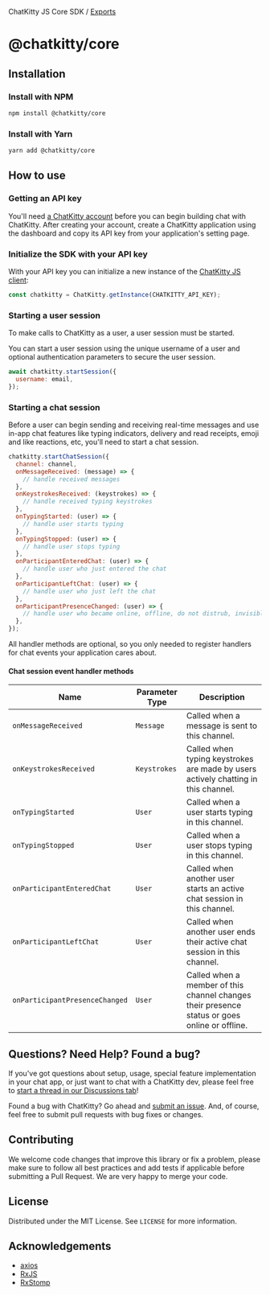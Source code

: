 ChatKitty JS Core SDK / [Exports](modules.md)

# @chatkitty/core

## Installation
### Install with NPM
```bash
npm install @chatkitty/core
```

### Install with Yarn
```bash
yarn add @chatkitty/core
```

## How to use

### Getting an API key
You'll need [a ChatKitty account](https://dashboard.chatkitty.com/authorization/register) before you can
begin building chat with ChatKitty. After creating your account, create a ChatKitty application using the dashboard
and copy its API key from your application's setting page.

### Initialize the SDK with your API key
With your API key you can initialize a new instance of the [ChatKitty JS client](https://chatkitty.com/docs/chatkitty-js-core/classes/ChatKitty):

```js
const chatkitty = ChatKitty.getInstance(CHATKITTY_API_KEY);
```

### Starting a user session
To make calls to ChatKitty as a user, a user session must be started.

You can start a user session using the unique username of a user and optional authentication
parameters to secure the user session.

```js
await chatkitty.startSession({
  username: email,
});
```

### Starting a chat session
Before a user can begin sending and receiving real-time messages and use in-app chat features like
typing indicators, delivery and read receipts, emoji and like reactions, etc, you'll need to start a chat session.

```js
chatkitty.startChatSession({
  channel: channel,
  onMessageReceived: (message) => {
    // handle received messages
  },
  onKeystrokesReceived: (keystrokes) => {
    // handle received typing keystrokes
  },
  onTypingStarted: (user) => {
    // handle user starts typing
  },
  onTypingStopped: (user) => {
    // handle user stops typing
  },
  onParticipantEnteredChat: (user) => {
    // handle user who just entered the chat
  },
  onParticipantLeftChat: (user) => {
    // handle user who just left the chat
  },
  onParticipantPresenceChanged: (user) => {
    // handle user who became online, offline, do not distrub, invisible
  },
});
```

All handler methods are optional, so you only needed to register handlers for chat events your application cares about.

#### Chat session event handler methods
| Name                           | Parameter Type | Description                                                                                   |
| ------------------------------ | -------------- | --------------------------------------------------------------------------------------------- |
| `onMessageReceived`            | `Message`      | Called when a message is sent to this channel.                                                |
| `onKeystrokesReceived`         | `Keystrokes`   | Called when typing keystrokes are made by users actively chatting in this channel.            |
| `onTypingStarted`              | `User`         | Called when a user starts typing in this channel.                                             |
| `onTypingStopped`              | `User`         | Called when a user stops typing in this channel.                                              |
| `onParticipantEnteredChat`     | `User`         | Called when another user starts an active chat session in this channel.                       |
| `onParticipantLeftChat`        | `User`         | Called when another user ends their active chat session in this channel.                      |
| `onParticipantPresenceChanged` | `User`         | Called when a member of this channel changes their presence status or goes online or offline. |

## Questions? Need Help? Found a bug?
If you've got questions about setup, usage, special feature implementation in your chat app, or just want to chat with a
ChatKitty dev, please feel free to [start a thread in our Discussions tab](https://github.com/ChatKitty/chatkitty-js/discussions)!

Found a bug with ChatKitty? Go ahead and [submit an issue](https://github.com/ChatKitty/chatkitty-js/issues).
And, of course, feel free to submit pull requests with bug fixes or changes.

## Contributing
We welcome code changes that improve this library or fix a problem, please make sure to follow all best practices
and add tests if applicable before submitting a Pull Request. We are very happy to merge your code.

## License
Distributed under the MIT License. See `LICENSE` for more information.

## Acknowledgements
- [axios](https://github.com/axios/axios)
- [RxJS](https://github.com/ReactiveX/RxJS)
- [RxStomp](https://github.com/stomp-js/rx-stomp)
